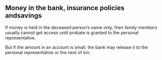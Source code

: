 ##  Money in the bank, insurance policies andsavings

If money is held in the deceased person’s name only, then family members
usually cannot get access until probate is granted to the personal
representative.

But if the amount in an account is small, the bank may release it to the
personal representative or the next of kin.
